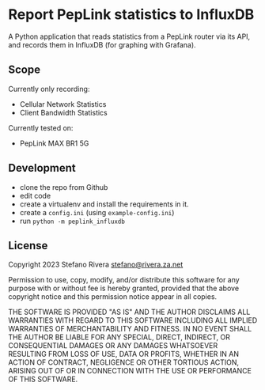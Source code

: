 # Report PepLink statistics to InfluxDB

A Python application that reads statistics from a PepLink router via its
API, and records them in InfluxDB (for graphing with Grafana).

## Scope

Currently only recording:

* Cellular Network Statistics
* Client Bandwidth Statistics

Currently tested on:

* PepLink MAX BR1 5G

## Development

- clone the repo from Github
- edit code
- create a virtualenv and install the requirements in it.
- create a `config.ini` (using `example-config.ini`)
- run `python -m peplink_influxdb`

## License

Copyright 2023 Stefano Rivera <stefano@rivera.za.net>

Permission to use, copy, modify, and/or distribute this software for any
purpose with or without fee is hereby granted, provided that the above
copyright notice and this permission notice appear in all copies.

THE SOFTWARE IS PROVIDED "AS IS" AND THE AUTHOR DISCLAIMS ALL WARRANTIES
WITH REGARD TO THIS SOFTWARE INCLUDING ALL IMPLIED WARRANTIES OF
MERCHANTABILITY AND FITNESS. IN NO EVENT SHALL THE AUTHOR BE LIABLE FOR
ANY SPECIAL, DIRECT, INDIRECT, OR CONSEQUENTIAL DAMAGES OR ANY DAMAGES
WHATSOEVER RESULTING FROM LOSS OF USE, DATA OR PROFITS, WHETHER IN AN
ACTION OF CONTRACT, NEGLIGENCE OR OTHER TORTIOUS ACTION, ARISING OUT OF
OR IN CONNECTION WITH THE USE OR PERFORMANCE OF THIS SOFTWARE.
